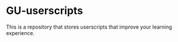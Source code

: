 # GU-userscripts
This is a repository that stores userscripts that improve your learning experience.
